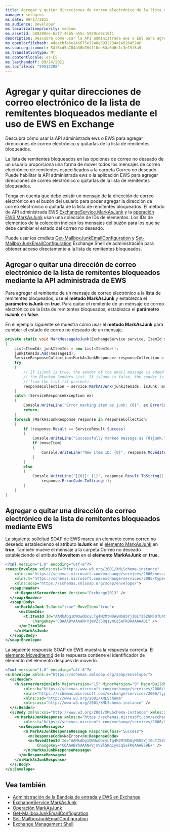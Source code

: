 ```yaml
---
title: Agregar y quitar direcciones de correo electrónico de la lista de remitentes bloqueados mediante el uso de EWS en Exchange
manager: sethgros
ms.date: 09/17/2015
ms.audience: Developer
ms.localizationpriority: medium
ms.assetid: b88288ee-6af7-45b5-a55c-5929cd0c16f1
description: Descubra cómo usar la API administrada ews o EWS para agregar direcciones de correo electrónico y quitarlas de la lista de remitentes bloqueados.
ms.openlocfilehash: 4deacbfa6e146675e3248e3932734a1492645246
ms.sourcegitcommit: 54f6cd5a704b36b76d110ee53a6d6c1c3e15f5a9
ms.translationtype: MT
ms.contentlocale: es-ES
ms.lasthandoff: 09/24/2021
ms.locfileid: "59512208"
---
```

# <a name="add-and-remove-email-addresses-from-the-blocked-senders-list-by-using-ews-in-exchange"></a>Agregar y quitar direcciones de correo electrónico de la lista de remitentes bloqueados mediante el uso de EWS en Exchange

Descubra cómo usar la API administrada ews o EWS para agregar direcciones de correo electrónico y quitarlas de la lista de remitentes bloqueados.
  
La lista de remitentes bloqueados en las opciones de correo no deseado de un usuario proporciona una forma de mover todos los mensajes de correo electrónico de remitentes especificados a la carpeta Correo no deseado. Puede habilitar la API administrada ews o la aplicación EWS para agregar direcciones de correo electrónico o quitarlas de la lista de remitentes bloqueados.
  
Tenga en cuenta que debe existir un mensaje de la dirección de correo electrónico en el buzón del usuario para poder agregar la dirección de correo electrónico o quitarla de la lista de remitentes bloqueados. El método de API administrada EWS [ExchangeService.MarkAsJunk](https://msdn.microsoft.com/library/microsoft.exchange.webservices.data.exchangeservice.markasjunk%28v=exchg.80%29.aspx) y la [operación EWS MarkAsJunk](https://msdn.microsoft.com/library/1f71f04d-56a9-4fee-a4e7-d1034438329e%28Office.15%29.aspx) usan una colección de IDs de elementos. Los IDs de elementos de la colección indican los mensajes del buzón para los que se debe cambiar el estado del correo no deseado. 
  
Puede usar los cmdlets [Get-MailboxJunkEmailConfiguration](https://technet.microsoft.com/library/dd979784%28v=exchg.150%29.aspx) y [Set-MailboxJunkEmailConfiguration](https://technet.microsoft.com/library/dd979780%28v=exchg.150%29.aspx) Exchange Shell de administración para obtener acceso directamente a la lista de remitentes bloqueados. 
  
## <a name="add-an-email-address-to-or-remove-it-from-the-blocked-senders-list-by-using-the-ews-managed-api"></a>Agregar o quitar una dirección de correo electrónico de la lista de remitentes bloqueados mediante la API administrada de EWS
<a name="bk_AddRemoveEWSMA"> </a>

Para agregar el remitente de un mensaje de correo electrónico a la lista de remitentes bloqueados, use el **método MarkAsJunk** y establezca el **parámetro isJunk** en **true**. Para quitar el remitente de un mensaje de correo electrónico de la lista de remitentes bloqueados, establezca el **parámetro isJunk** en **false**.
  
En el ejemplo siguiente se muestra cómo usar el **método MarkAsJunk** para cambiar el estado de correo no deseado de un mensaje. 
  
```cs
private static void MarkMessageAsJunk(ExchangeService service, ItemId messageId, bool isJunk, bool moveItem)
{
    List<ItemId> junkItemIds = new List<ItemId>();
    junkItemIds.Add(messageId);
    ServiceResponseCollection<MarkAsJunkResponse> responseCollection = null;
    try
    {
        // If isJunk is true, the sender of the email message is added to 
        // the Blocked Senders List. If isJunk is false, the sender is removed
        // from the list (if present).
        responseCollection = service.MarkAsJunk(junkItemIds, isJunk, moveItem);
    }
    catch (ServiceResponseException ex)
    {
        Console.WriteLine("Error marking item as junk: {0}", ex.ErrorCode);
        return;
    }
    foreach (MarkAsJunkResponse response in responseCollection)
    {
        if (response.Result == ServiceResult.Success)
        {
            Console.WriteLine("Successfully marked message as {0}junk.", isJunk ? "": "NOT ");
            if (moveItem)
            {
                Console.WriteLine("New item ID: {0}", response.MovedItemId.ToString());
            }
        }
        else
        {
            Console.WriteLine("[{0}]: {1}", response.Result.ToString(),
                response.ErrorCode.ToString());
        }
    }
}
```

## <a name="add-an-email-address-to-or-remove-it-from-the-blocked-senders-list-by-using-ews"></a>Agregar o quitar una dirección de correo electrónico de la lista de remitentes bloqueados mediante EWS
<a name="bk_AddRemoveEWS"> </a>

La siguiente solicitud SOAP de EWS marca un elemento como correo no deseado estableciendo el atributo **IsJunk** en el [elemento MarkAsJunk](https://msdn.microsoft.com/library/f06bafc6-7ee3-4b2b-9fd1-7c51328f4729%28Office.15%29.aspx) en **true**. También mueve el mensaje a la carpeta Correo no deseado estableciendo el atributo **MoveItem** en el **elemento MarkAsJunk** en **true**.
  
```XML
<?xml version="1.0" encoding="utf-8"?>
<soap:Envelope xmlns:xsi="http://www.w3.org/2001/XMLSchema-instance" 
    xmlns:m="https://schemas.microsoft.com/exchange/services/2006/messages" 
    xmlns:t="https://schemas.microsoft.com/exchange/services/2006/types" 
    xmlns:soap="https://schemas.xmlsoap.org/soap/envelope/">
  <soap:Header>
    <t:RequestServerVersion Version="Exchange2013" />
  </soap:Header>
  <soap:Body>
    <m:MarkAsJunk IsJunk="true" MoveItem="true">
      <m:ItemIds>
        <t:ItemId Id="AAMkADg1OWUwODcyLTg4M2MtNDAyMS05YjI0LTI5ZGM5OTU4Njk3YwBGAAAAAADPriAxh444TpHj2GoQxWQNBwAN+VjmVZl5Rq1ymCq5eFKOAAAAAAENAAAN+VjmVZl5Rq1ymCq5eFKOAAAAAAEuAAA=" 
            ChangeKey="CQAAABYAAAAN+VjmVZl5Rq1ymCq5eFKOAAAAAADi" />
      </m:ItemIds>
    </m:MarkAsJunk>
  </soap:Body>
</soap:Envelope>
```

La siguiente respuesta SOAP de EWS muestra la respuesta correcta. El [elemento MovedItemId](https://msdn.microsoft.com/library/7d5425ab-1e75-43d1-b801-802ff5139df6%28Office.15%29.aspx) de la respuesta contiene el identificador de elemento del elemento después de moverlo. 
  
```XML
<?xml version="1.0" encoding="utf-8"?>
<s:Envelope xmlns:s="https://schemas.xmlsoap.org/soap/envelope/">
  <s:Header>
    <h:ServerVersionInfo MajorVersion="15" MinorVersion="0" MajorBuildNumber="712" MinorBuildNumber="22" Version="V2_3" 
        xmlns:h="https://schemas.microsoft.com/exchange/services/2006/types" 
        xmlns="https://schemas.microsoft.com/exchange/services/2006/types" 
        xmlns:xsd="http://www.w3.org/2001/XMLSchema" 
        xmlns:xsi="http://www.w3.org/2001/XMLSchema-instance" />
  </s:Header>
  <s:Body xmlns:xsi="http://www.w3.org/2001/XMLSchema-instance" xmlns:xsd="http://www.w3.org/2001/XMLSchema">
    <m:MarkAsJunkResponse xmlns:m="https://schemas.microsoft.com/exchange/services/2006/messages" 
        xmlns:t="https://schemas.microsoft.com/exchange/services/2006/types">
      <m:ResponseMessages>
        <m:MarkAsJunkResponseMessage ResponseClass="Success">
          <m:ResponseCode>NoError</m:ResponseCode>
          <m:MovedItemId Id="AAMkADg1OWUwODcyLTg4M2MtNDAyMS05YjI0LTI5ZGM5OTU4Njk3YwBGAAAAAADPriAxh444TpHj2GoQxWQNBwAN+VjmVZl5Rq1ymCq5eFKOAAAAAAEbAAAN+VjmVZl5Rq1ymCq5eFKOAAAE59DIAAA="
              ChangeKey="CQAAABYAAAAN+VjmVZl5Rq1ymCq5eFKOAAAE59E+" />
        </m:MarkAsJunkResponseMessage>
      </m:ResponseMessages>
    </m:MarkAsJunkResponse>
  </s:Body>
</s:Envelope>
```

## <a name="see-also"></a>Vea también

- [Administración de la Bandeja de entrada y EWS en Exchange](inbox-management-and-ews-in-exchange.md)   
- [ExchangeService.MarkAsJunk](https://msdn.microsoft.com/library/microsoft.exchange.webservices.data.exchangeservice.markasjunk%28v=exchg.80%29.aspx)   
- [Operación MarkAsJunk](https://msdn.microsoft.com/library/1f71f04d-56a9-4fee-a4e7-d1034438329e%28Office.15%29.aspx)   
- [Get-MailboxJunkEmailConfiguration](https://technet.microsoft.com/library/dd979784%28v=exchg.150%29.aspx)   
- [Set-MailboxJunkEmailConfiguration](https://technet.microsoft.com/library/dd979780%28v=exchg.150%29.aspx) 
- [Exchange Management Shell](../management/exchange-management-shell.md)
    

